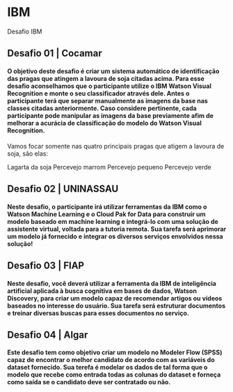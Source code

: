 # IBM
 Desafio IBM

## Desafio 01 | Cocamar
#### O objetivo deste desafio é criar um sistema automático de identificação das pragas que atingem a lavoura de soja citadas acima. Para esse desafio aconselhamos que o participante utilize o IBM Watson Visual Recognition e monte o seu classificador através dele. Antes o participante terá que separar manualmente as imagens da base nas classes citadas anteriormente. Caso considere pertinente, cada participante pode manipular as imagens da base previamente afim de melhorar a acurácia de classificação do modelo do Watson Visual Recognition.

Vamos focar somente nas quatro principais pragas que atigem a lavoura de soja, são elas:

Lagarta da soja
Percevejo marrom
Percevejo pequeno
Percevejo verde

## Desafio 02 | UNINASSAU
#### Neste desafio, o participante irá utilizar ferramentas da IBM como o Watson Machine Learning e o Cloud Pak for Data para construir um modelo baseado em machine learning e integrá-lo com uma solução de assistente virtual, voltada para a tutoria remota. Sua tarefa será aprimorar um modelo já fornecido e integrar os diversos serviços envolvidos nessa solução!

## Desafio 03 | FIAP
#### Neste desafio, você deverá utilizar a ferramenta da IBM de inteligência artificial aplicada à busca cognitiva em bases de dados, Watson Discovery, para criar um modelo capaz de recomendar artigos ou vídeos baseados no interesse do usuário. Sua tarefa será estruturar documentos e treinar diversas buscas para esses documentos no serviço.

## Desafio 04 | Algar
#### Este desafio tem como objetivo criar um modelo no Modeler Flow (SPSS) capaz de encontrar o melhor candidato de acordo com as variáveis do dataset fornecido. Sua terefa é modelar os dados de tal forma que o modelo que recebe como entrada todas as colunas do dataset e forneça como saída se o candidato deve ser contratado ou não.
